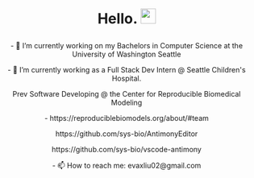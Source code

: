 # <p align="center"> Hello. <img src="https://raw.githubusercontent.com/MartinHeinz/MartinHeinz/master/wave.gif" width="30px"> </p>

<!--
**evaliu2002/evaliu2002** is a ✨ _special_ ✨ repository because its `README.md` (this file) appears on your GitHub profile.
-->

<!-- Here are some ideas to get you started:
 -->
 
<p align="center"> - 🔭 I’m currently working on my Bachelors in Computer Science at the University of Washington Seattle </p>
<p align="center"> - 🌱 I’m currently working as a Full Stack Dev Intern @ Seattle Children's Hospital. </p>

<p align="center"> Prev Software Developing @ the Center for Reproducible Biomedical Modeling <p>
<p align="center"> - https://reproduciblebiomodels.org/about/#team </p>
<p align="center"> https://github.com/sys-bio/AntimonyEditor </p>
<p align="center"> https://github.com/sys-bio/vscode-antimony </p>

<p align="center"> - 📫 How to reach me: evaxliu02@gmail.com </p>
